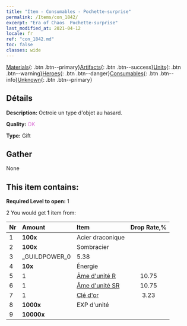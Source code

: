 ```yaml
---
title: "Item - Consumables - Pochette-surprise"
permalink: /Items/con_1842/
excerpt: "Era of Chaos  Pochette-surprise"
last_modified_at: 2021-04-12
locale: fr
ref: "con_1842.md"
toc: false
classes: wide
---
```

 [Materials](/fr/Items/){: .btn .btn--primary}[Artifacts](/fr/Items/Artifacts/){: .btn .btn--success}[Units](/fr/Items/Units/){: .btn .btn--warning}[Heroes](/fr/Items/Heroes/){: .btn .btn--danger}[Consumables](/fr/Items/Consumables/){: .btn .btn--info}[Unknown](/fr/Items/Unknown/){: .btn .btn--primary}

## Détails
 **Description:** Octroie un type d'objet au hasard.

 **Quality:** <span style="color: #DA70D6">OK</span>

 **Type:** Gift

## Gather

  None

## This item contains:

 **Required Level to open:** 1

 2 You would get **1** item  from:

  | Nr | Amount |     Item    | Drop Rate,% |
  |:---|:-------|:------------|:---------:|
  | 1 |  **100x** | Acier draconique |  | 5.38 | 
  | 2 |  **100x** | Sombracier |  | 7.53 | 
  | 3 | _GUILDPOWER_0 | 5.38 | 
  | 4 |  **10x** | Énergie |  | 5.38 | 
  | 5 | 1 | [Âme d'unité R](/fr/Items/con_533/) | 10.75 | 
  | 6 | 1 | [Âme d'unité SR](/fr/Items/con_534/) | 10.75 | 
  | 7 | 1 | [Clé d'or](/fr/Items/con_783/) | 3.23 | 
  | 8 |  **1000x** | EXP d'unité |  | 25.81 | 
  | 9 |  **10000x** | <i class="fas fa-coins"/> |  | 25.81 | 
